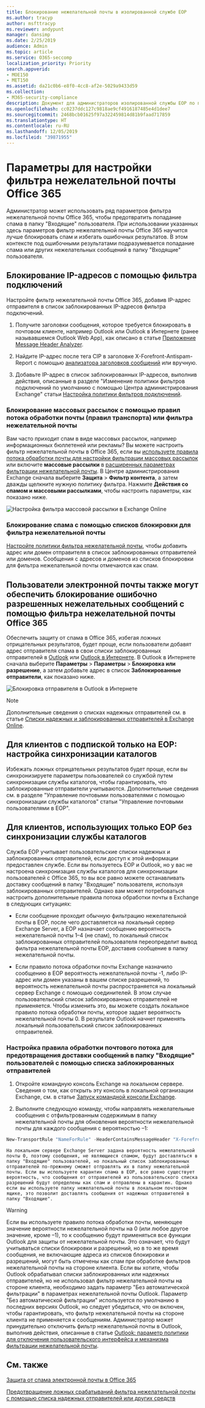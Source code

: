 ```yaml
---
title: Блокирование нежелательной почты в изолированной службе EOP
ms.author: tracyp
author: msfttracyp
ms.reviewer: andypunt
manager: dansimp
ms.date: 2/25/2019
audience: Admin
ms.topic: article
ms.service: O365-seccomp
localization_priority: Priority
search.appverid:
- MOE150
- MET150
ms.assetid: da21c0b6-e8f0-4cc8-af2e-5029a9433d59
ms.collection:
- M365-security-compliance
description: Документ для администраторов изолированной службы EOP по предотвращению ложных отрицательных результатов для спама
ms.openlocfilehash: cc0237ddc127c9818ae9cf4916187485e4d1dee7
ms.sourcegitcommit: 2468bcb01625f97a322459814d81b9faad717859
ms.translationtype: HT
ms.contentlocale: ru-RU
ms.lasthandoff: 12/05/2019
ms.locfileid: "39871955"
---
```

# <a name="customize-the-office-365-anti-spam-filter-with-these-settings"></a>Параметры для настройки фильтра нежелательной почты Office 365

Администратор может использовать ряд параметров фильтра нежелательной почты Office 365, чтобы предотвратить попадание спама в папку "Входящие" пользователя. При использовании указанных здесь параметров фильтр нежелательной почты Office 365 научится лучше блокировать спам и избегать ошибочных результатов. В этом контексте под ошибочными результатами подразумевается попадание спама или других нежелательных сообщений в папку "Входящие" пользователя.

## <a name="block-ip-addresses-with-a-connection-filter"></a>Блокирование IP-адресов с помощью фильтра подключений

Настройте фильтр нежелательной почты Office 365, добавив IP-адрес отправителя в список заблокированных IP-адресов фильтра подключений.

1. Получите заголовки сообщения, которое требуется блокировать в почтовом клиенте, например Outlook или Outlook в Интернете (ранее называвшемся Outlook Web App), как описано в статье [Приложение Message Header Analyzer](https://go.microsoft.com/fwlink/p/?LinkId=306583).

2. Найдите IP-адрес после тега CIP в заголовке X-Forefront-Antispam-Report с помощью [анализатора заголовков сообщений](https://testconnectivity.microsoft.com/?tabid=mha) или вручную.

3. Добавьте IP-адрес в список заблокированных IP-адресов, выполнив действия, описанные в разделе "Изменение политики фильтров подключений по умолчанию с помощью Центра администрирования Exchange" статьи [Настройка политики фильтров подключений](configure-the-connection-filter-policy.md).

### <a name="block-bulk-mail-with-mail-flow-rules-transport-rules-or-the-spam-filter"></a>Блокирование массовых рассылок с помощью правил потока обработки почты (правил транспорта) или фильтра нежелательной почты

Вам часто приходит спам в виде массовых рассылок, например информационных бюллетеней или рекламы? Вы можете настроить фильтр нежелательной почты в Office 365, если вы [используете правила потока обработки почты для настройки фильтрации массовых рассылок](use-transport-rules-to-configure-bulk-email-filtering.md) или включите **массовые рассылки** в [расширенных параметрах фильтрации нежелательной почты](advanced-spam-filtering-asf-options.md). В Центре администрирования Exchange сначала выберите **Защита** \> **Фильтр контента**, а затем дважды щелкните нужную политику фильтра. Нажмите **Действия со спамом и массовыми рассылками**, чтобы настроить параметры, как показано ниже.

![Настройка фильтра массовой рассылки в Exchange Online](../media/a45095c2-269d-45b8-a76c-999b5e78da68.png)

### <a name="block-email-spam-using-spam-filter-block-lists"></a>Блокирование спама с помощью списков блокировки для фильтра нежелательной почты

[Настройте политики фильтра нежелательной почты](configure-your-spam-filter-policies.md), чтобы добавить адрес или домен отправителя в список заблокированных отправителей или доменов. Сообщения с адресов и доменов из списков блокировки для фильтра нежелательной почты отмечаются как спам.

## <a name="email-users-can-also-help-ensure-that-false-negative-and-email-spam-is-blocked-with-office-365-spam-filter"></a>Пользователи электронной почты также могут обеспечить блокирование ошибочно разрешенных нежелательных сообщений с помощью фильтра нежелательной почты Office 365

Обеспечить защиту от спама в Office 365, избегая ложных отрицательных результатов, будет проще, если пользователи добавят адрес отправителя спама в свои списки заблокированных отправителей в [Outlook](https://go.microsoft.com/fwlink/p/?LinkId=270065) или [Outlook в Интернете](https://go.microsoft.com/fwlink/p/?LinkId=294862). В Outlook в Интернете сначала выберите **Параметры** \> **Параметры** \> **Блокировка или разрешение**, а затем добавьте адрес в список **Заблокированные отправители**, как показано ниже.

![Блокировка отправителя в Outlook в Интернете](../media/fdf51381-2527-4819-ac2a-5dff84d2a36d.png)

> [!NOTE]
> Дополнительные сведения о списках надежных отправителей см. в статье [Списки надежных и заблокированных отправителей в Exchange Online](safe-sender-and-blocked-sender-lists-faq.md).

## <a name="eop-only-customers-set-up-directory-synchronization"></a>Для клиентов с подпиской только на EOP: настройка синхронизации каталогов

Избежать ложных отрицательных результатов будет проще, если вы синхронизируете параметры пользователей со службой путем синхронизации службы каталогов, чтобы гарантировать, что заблокированные отправители учитываются. Дополнительные сведения см. в разделе "Управление почтовыми пользователями с помощью синхронизации службы каталогов" статьи "Управление почтовыми пользователями в EOP".

## <a name="eop-only-customers-who-are-not-using-directory-synchronization"></a>Для клиентов, использующих только EOP без синхронизации службы каталогов

Служба EOP учитывает пользовательские списки надежных и заблокированных отправителей, если доступ к этой информации предоставлен службе. Если вы пользуетесь EOP и Outlook, но у вас не настроена синхронизация службы каталогов для синхронизации пользователей с Office 365, то вы все равно можете останавливать доставку сообщений в папку "Входящие" пользователя, используя заблокированных отправителей. Однако вам может потребоваться настроить дополнительные правила потока обработки почты в Exchange в следующих ситуациях:

- Если сообщение проходит обычную фильтрацию нежелательной почты в EOP, после чего доставляется на локальный сервер Exchange Server, а EOP назначает сообщению вероятность нежелательной почты 1–4 (не спам), то локальный список заблокированных отправителей пользователя переопределит вывод фильтра нежелательной почты EOP, доставив сообщение в папку нежелательной почты.

- Если правило потока обработки почты Exchange назначило сообщению в EOP вероятность нежелательной почты -1, либо IP-адрес или домен указаны в вашем списке разрешений, то вероятность нежелательной почты распространяется на локальный сервер Exchange с помощью соединителей. В этом случае пользовательский список заблокированных отправителей не применяется. Чтобы изменить это, вы можете создать локальное правило потока обработки почты, которое задает вероятность нежелательной почты 0. В результате Outlook начнет применять локальный пользовательский список заблокированных отправителей.

### <a name="to-set-up-a-mail-flow-rule-to-stop-messages-from-being-delivered-to-your-users-inbox-by-using-the-blocked-senders-list"></a>Настройка правила обработки почтового потока для предотвращения доставки сообщений в папку "Входящие" пользователей с помощью списка заблокированных отправителей

1. Откройте командную консоль Exchange на локальном сервере. Сведения о том, как открыть эту консоль в локальной организации Exchange, см. в статье [Запуск командной консоли Exchange](https://docs.microsoft.com/powershell/exchange/exchange-server/open-the-exchange-management-shell).

2. Выполните следующую команду, чтобы направлять нежелательные сообщения с отфильтрованным содержимым в папку нежелательной почты для обновления вероятности нежелательной почты для каждого сообщения с вероятностью –1:

  ```powershell
  New-TransportRule "NameForRule" -HeaderContainsMessageHeader "X-Forefront-Antispam-Report" -HeaderContainsWords "SCL:-1" -SetSCL 0
  ```

    На локальном сервере Exchange Server задана вероятность нежелательной почты 0, поэтому сообщения, не являющиеся спамом, будут доставляться в папку "Входящие" пользователей, но локальный список заблокированных отправителей по-прежнему сможет отправлять их в папку нежелательной почты. Если вы используете карантин спама в EOP, все равно существует вероятность, что сообщения от отправителей из пользовательского списка разрешений будут определены как спам и отправлены в карантин. Однако если вы используете папку нежелательной почты в локальном почтовом ящике, это позволит доставлять сообщения от надежных отправителей в папку "Входящие".

> [!WARNING]
> Если вы используете правило потока обработки почты, меняющее значение вероятности нежелательной почты на 0 (или любое другое значение, кроме –1), то к сообщению будут применяться все функции Outlook для защиты от нежелательной почты. Это означает, что будут учитываться списки блокировки и разрешений, но в то же время сообщения, не включающие адреса из списков блокировки и разрешений, могут быть отмечены как спам при обработке фильтров нежелательной почты на стороне клиента. Если вы хотите, чтобы Outlook обрабатывал списки заблокированных или надежных отправителей, но не использовал фильтр нежелательной почты на стороне клиента, необходимо задать параметр "Без автоматической фильтрации" в параметрах нежелательной почты Outlook. Параметр "Без автоматической фильтрации" используется по умолчанию в последних версиях Outlook, но следует убедиться, что он включен, чтобы гарантировать, что фильтр нежелательной почты на стороне клиента не применяется к сообщениям. Администратор может принудительно отключить фильтр нежелательной почты в Outlook, выполнив действия, описанные в статье [Outlook: параметр политики для отключения пользовательского интерфейса и механизма фильтрации нежелательной почты](https://support.microsoft.com/kb/2180568).

## <a name="see-also"></a>См. также

[Защита от спама электронной почты в Office 365](anti-spam-protection.md)

[Предотвращение ложных срабатываний фильтра нежелательной почты с помощью списка надежных отправителей или других средств](../../compliance/prevent-email-from-being-marked-as-spam.md)
